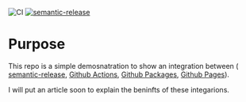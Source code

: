 ![CI](https://github.com/abdelrahmanahmed/semantic-release-example/workflows/CI/badge.svg)
[![semantic-release](https://img.shields.io/badge/%20%20%F0%9F%93%A6%F0%9F%9A%80-semantic--release-e10079.svg)](https://github.com/semantic-release/semantic-release)

# Purpose
This repo is a simple demosnatration to show an integration between ( [semantic-release](https://github.com/semantic-release/semantic-release), [Github Actions](https://github.com/features/actions), [Github Packages](https://github.com/features/packages), [Github Pages](https://pages.github.com/)).

I will put an article soon to explain the beninfts of these integarions.



